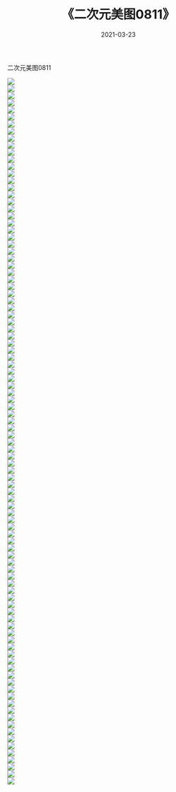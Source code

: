 ﻿---
layout: post
title:  《二次元美图0811》
date:   2021-03-23
img: http://imgx.orgx.ga/二次元/2021/二次元美图0811/000.jpg
categories: [美女, 清纯, 唯美]
---

二次元美图0811

 ![](http://imgx.orgx.ga/二次元/2021/二次元美图0811/001.png) <br>![](http://imgx.orgx.ga/二次元/2021/二次元美图0811/002.png) <br>![](http://imgx.orgx.ga/二次元/2021/二次元美图0811/003.png) <br>![](http://imgx.orgx.ga/二次元/2021/二次元美图0811/004.png) <br>![](http://imgx.orgx.ga/二次元/2021/二次元美图0811/005.png) <br>![](http://imgx.orgx.ga/二次元/2021/二次元美图0811/006.png) <br>![](http://imgx.orgx.ga/二次元/2021/二次元美图0811/007.png) <br>![](http://imgx.orgx.ga/二次元/2021/二次元美图0811/008.png) <br>![](http://imgx.orgx.ga/二次元/2021/二次元美图0811/009.png) <br>![](http://imgx.orgx.ga/二次元/2021/二次元美图0811/010.png) <br>![](http://imgx.orgx.ga/二次元/2021/二次元美图0811/011.png) <br>![](http://imgx.orgx.ga/二次元/2021/二次元美图0811/012.png) <br>![](http://imgx.orgx.ga/二次元/2021/二次元美图0811/013.png) <br>![](http://imgx.orgx.ga/二次元/2021/二次元美图0811/014.png) <br>![](http://imgx.orgx.ga/二次元/2021/二次元美图0811/015.png) <br>![](http://imgx.orgx.ga/二次元/2021/二次元美图0811/016.png) <br>![](http://imgx.orgx.ga/二次元/2021/二次元美图0811/017.png) <br>![](http://imgx.orgx.ga/二次元/2021/二次元美图0811/018.png) <br>![](http://imgx.orgx.ga/二次元/2021/二次元美图0811/019.png) <br>![](http://imgx.orgx.ga/二次元/2021/二次元美图0811/020.png) <br>![](http://imgx.orgx.ga/二次元/2021/二次元美图0811/021.png) <br>![](http://imgx.orgx.ga/二次元/2021/二次元美图0811/022.png) <br>![](http://imgx.orgx.ga/二次元/2021/二次元美图0811/023.png) <br>![](http://imgx.orgx.ga/二次元/2021/二次元美图0811/024.png) <br>![](http://imgx.orgx.ga/二次元/2021/二次元美图0811/025.png) <br>![](http://imgx.orgx.ga/二次元/2021/二次元美图0811/026.png) <br>![](http://imgx.orgx.ga/二次元/2021/二次元美图0811/027.png) <br>![](http://imgx.orgx.ga/二次元/2021/二次元美图0811/028.png) <br>![](http://imgx.orgx.ga/二次元/2021/二次元美图0811/029.png) <br>![](http://imgx.orgx.ga/二次元/2021/二次元美图0811/030.png) <br>![](http://imgx.orgx.ga/二次元/2021/二次元美图0811/031.png) <br>![](http://imgx.orgx.ga/二次元/2021/二次元美图0811/032.png) <br>![](http://imgx.orgx.ga/二次元/2021/二次元美图0811/033.png) <br>![](http://imgx.orgx.ga/二次元/2021/二次元美图0811/034.png) <br>![](http://imgx.orgx.ga/二次元/2021/二次元美图0811/035.png) <br>![](http://imgx.orgx.ga/二次元/2021/二次元美图0811/036.png) <br>![](http://imgx.orgx.ga/二次元/2021/二次元美图0811/037.png) <br>![](http://imgx.orgx.ga/二次元/2021/二次元美图0811/038.png) <br>![](http://imgx.orgx.ga/二次元/2021/二次元美图0811/039.png) <br>![](http://imgx.orgx.ga/二次元/2021/二次元美图0811/040.png) <br>![](http://imgx.orgx.ga/二次元/2021/二次元美图0811/041.png) <br>![](http://imgx.orgx.ga/二次元/2021/二次元美图0811/042.png) <br>![](http://imgx.orgx.ga/二次元/2021/二次元美图0811/043.png) <br>![](http://imgx.orgx.ga/二次元/2021/二次元美图0811/044.png) <br>![](http://imgx.orgx.ga/二次元/2021/二次元美图0811/045.png) <br>![](http://imgx.orgx.ga/二次元/2021/二次元美图0811/046.png) <br>![](http://imgx.orgx.ga/二次元/2021/二次元美图0811/047.png) <br>![](http://imgx.orgx.ga/二次元/2021/二次元美图0811/048.png) <br>![](http://imgx.orgx.ga/二次元/2021/二次元美图0811/049.png) <br>![](http://imgx.orgx.ga/二次元/2021/二次元美图0811/050.png) <br>![](http://imgx.orgx.ga/二次元/2021/二次元美图0811/051.png) <br>![](http://imgx.orgx.ga/二次元/2021/二次元美图0811/052.png) <br>![](http://imgx.orgx.ga/二次元/2021/二次元美图0811/053.png) <br>![](http://imgx.orgx.ga/二次元/2021/二次元美图0811/054.png) <br>![](http://imgx.orgx.ga/二次元/2021/二次元美图0811/055.png) <br>![](http://imgx.orgx.ga/二次元/2021/二次元美图0811/056.png) <br>![](http://imgx.orgx.ga/二次元/2021/二次元美图0811/057.png) <br>![](http://imgx.orgx.ga/二次元/2021/二次元美图0811/058.png) <br>![](http://imgx.orgx.ga/二次元/2021/二次元美图0811/059.png) <br>![](http://imgx.orgx.ga/二次元/2021/二次元美图0811/060.png) <br>![](http://imgx.orgx.ga/二次元/2021/二次元美图0811/061.png) <br>![](http://imgx.orgx.ga/二次元/2021/二次元美图0811/062.png) <br>![](http://imgx.orgx.ga/二次元/2021/二次元美图0811/063.png) <br>![](http://imgx.orgx.ga/二次元/2021/二次元美图0811/064.png) <br>![](http://imgx.orgx.ga/二次元/2021/二次元美图0811/065.png) <br>![](http://imgx.orgx.ga/二次元/2021/二次元美图0811/066.png) <br>![](http://imgx.orgx.ga/二次元/2021/二次元美图0811/067.png) <br>![](http://imgx.orgx.ga/二次元/2021/二次元美图0811/068.png) <br>![](http://imgx.orgx.ga/二次元/2021/二次元美图0811/069.png) <br>![](http://imgx.orgx.ga/二次元/2021/二次元美图0811/070.png) <br>![](http://imgx.orgx.ga/二次元/2021/二次元美图0811/071.png) <br>![](http://imgx.orgx.ga/二次元/2021/二次元美图0811/072.png) <br>![](http://imgx.orgx.ga/二次元/2021/二次元美图0811/073.png) <br>![](http://imgx.orgx.ga/二次元/2021/二次元美图0811/074.png) <br>![](http://imgx.orgx.ga/二次元/2021/二次元美图0811/075.png) <br>![](http://imgx.orgx.ga/二次元/2021/二次元美图0811/076.png) <br>![](http://imgx.orgx.ga/二次元/2021/二次元美图0811/077.png) <br>![](http://imgx.orgx.ga/二次元/2021/二次元美图0811/078.png) <br>![](http://imgx.orgx.ga/二次元/2021/二次元美图0811/079.png) <br>![](http://imgx.orgx.ga/二次元/2021/二次元美图0811/080.png) <br>![](http://imgx.orgx.ga/二次元/2021/二次元美图0811/081.png) <br>![](http://imgx.orgx.ga/二次元/2021/二次元美图0811/082.png) <br>![](http://imgx.orgx.ga/二次元/2021/二次元美图0811/083.png) <br>![](http://imgx.orgx.ga/二次元/2021/二次元美图0811/084.png) <br>![](http://imgx.orgx.ga/二次元/2021/二次元美图0811/085.png) <br>![](http://imgx.orgx.ga/二次元/2021/二次元美图0811/086.png) <br>![](http://imgx.orgx.ga/二次元/2021/二次元美图0811/087.png) <br>![](http://imgx.orgx.ga/二次元/2021/二次元美图0811/088.png) <br>![](http://imgx.orgx.ga/二次元/2021/二次元美图0811/089.png) <br>![](http://imgx.orgx.ga/二次元/2021/二次元美图0811/090.png) <br>![](http://imgx.orgx.ga/二次元/2021/二次元美图0811/091.png) <br>![](http://imgx.orgx.ga/二次元/2021/二次元美图0811/092.png) <br>![](http://imgx.orgx.ga/二次元/2021/二次元美图0811/093.png) <br>![](http://imgx.orgx.ga/二次元/2021/二次元美图0811/094.png) <br>![](http://imgx.orgx.ga/二次元/2021/二次元美图0811/095.png) <br>![](http://imgx.orgx.ga/二次元/2021/二次元美图0811/096.png) <br>![](http://imgx.orgx.ga/二次元/2021/二次元美图0811/097.png) <br>![](http://imgx.orgx.ga/二次元/2021/二次元美图0811/098.png) <br>![](http://imgx.orgx.ga/二次元/2021/二次元美图0811/099.png) <br>![](http://imgx.orgx.ga/二次元/2021/二次元美图0811/100.png) <br>